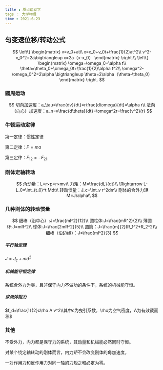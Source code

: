 ```yaml
---
title : 质点运动学
tags ： 大学物理
time : 2021-6-23
---
```


## 匀变速位移/转动公式

$$
\left\{
\begin{matrix}
v=v_0+at\\
x=x_0+v_0t+\frac{1}{2}at^2\\
v^2-v_0^2=2a\bigtriangleup x=2a（x-x_0）
\end{matrix}
\right.\\
\left\{
\begin{matrix}
\omega=\omega_0+\alpha t\\
\theta=\theta_0+\omega_0t+\frac{1}{2}\alpha t^2\\
\omega^2-\omega_0^2=2\alpha \bigtriangleup \theta=2\alpha（\theta-\theta_0）
\end{matrix}
\right.
$$



### 圆周运动

$$
切向加速度：a_\tau=\frac{dv}{dt}=r\frac{d\omega}{dt}=\alpha r\\
法向（向心）加速度：a_n=v\frac{d\theta}{dt}=\omega^2r=\frac{v^2}{r}
$$



### 牛顿运动定律

第一定律：惯性定律

第二定律：$F=ma$

第三定律：$F_{12}=-F_{21}$



### 刚体定轴转动

$$
角动量：L=r×p=r×mv\\
力矩：M=\frac{dL}{dt}\\
\Rightarrow L-L_0=\int_{t_0}^t Mdt\\
转动惯量：J_c=\int_v r^2dm\\
刚体的合外力矩M=J\alpha\\
$$



### 几种刚体的转动惯量

$$
细棒（沿中心）:J=\frac{ml^2}{12}\\
圆柱体:J=\frac{mR^2}{2}\\
薄圆环:J=mR^2\\
球体:J=\frac{2mR^2}{5}\\
圆筒：J=\frac{m}{2}(R_1^2+R_2^2)\\
细棒（沿边缘）：J=\frac{ml^2}{3}
$$





##### 平行轴定理

$J=J_c+md^2$



##### 机械能守恒定律

系统合外力为零，且非保守内力不做功的条件下，系统的机械能守恒。



##### 求流体阻力

$f_d=\frac{1}{2}c\rho A v^2\\其中c为曳引系数，\rho为空气密度，A为有效截面积$



### 其他

不受外力，内力都是保守力的系统，其动量和机械能必然同时守恒。

对某个绕定轴转动的刚体而言，内力矩不会改变刚体的角加速度。

一对作用力和反作用力对同一轴的力矩之和必定为零。

